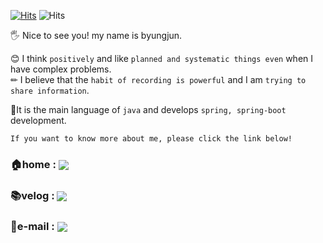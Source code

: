 [![Hits](https://hits.seeyoufarm.com/api/count/incr/badge.svg?url=https%3A%2F%2Fgithub.com%2F2ByungJun&count_bg=%2379C83D&title_bg=%23555555&icon=&icon_color=%23E7E7E7&title=hits&edge_flat=false)](https://hits.seeyoufarm.com)
![Hits](https://img.shields.io/github/followers/2ByungJun?label=Follow)

🖐 Nice to see you! my name is byungjun. <br>

😊 I think `positively` and like `planned and systematic things even` when I have complex problems. <br>
✏ I believe that the `habit of recording is powerful` and I am `trying to share information`.

🍃It is the main language of `java` and develops `spring, spring-boot` development.

`If you want to know more about me, please click the link below!`

### 🏠home : <a href="https://notion.bjlee.workers.dev" style="vertical-align: middle;"><img src="https://img.shields.io/badge/notion-000000?style=flat&logo=notion&logoColor=white"></a>
### 📚velog : <a href="https://velog.io/@ieed0205" style="vertical-align: middle;"><img src="https://img.shields.io/badge/Tech%20Blog-11B48A?style=flat-square&logo=Vimeo&logoColor=white&link=https://velog.io/@ieed0205"/></a>
### 📧e-mail : <a href="mailto:qudwns1243@gamil.com" style="vertical-align: middle;"><img src="https://img.shields.io/badge/Gmail-d14836?style=flat-square&logo=Gmail&logoColor=white&link=mailto:qudwns1243@gamil.com"/></a>

<!-- [![Solved.ac프로필](http://mazassumnida.wtf/api/v2/generate_badge?boj=qudwns1243)](https://solved.ac/qudwns1243) -->
